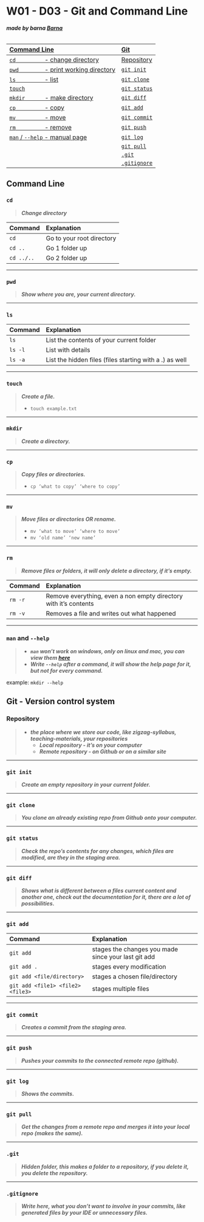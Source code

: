 # W01 - D03 - Git and Command Line
***made by barna [Barna](https://github.com/bekobarna)*** <br/> <br/>

|[Command Line](#command-line)                                                          |[Git](#git---version-control-system)|
|:------------------------------------------------------------------------------------- |:---------------------------------- |
|[`cd` &ensp;&ensp;&ensp;&ensp;&ensp;&ensp;&ensp;&ensp;&ensp;- change directory](#cd)   |[Repository](#repository)           |
|[`pwd` &ensp;&ensp;&ensp;&ensp;&ensp;&ensp;&ensp;&ensp;- print working directory](#pwd)|[`git init`](#git-init)             |
|[`ls` &ensp;&ensp;&ensp;&ensp;&ensp;&ensp;&ensp;&ensp;&ensp;- list](#ls)               |[`git clone`](#git-clone)           |
|[`touch`](#touch)                                                                      |[`git status`](#git-status)         |
|[`mkdir`&ensp;&ensp;&ensp;&ensp;&ensp;&ensp; - make directory](#mkdir)                 |[`git diff`](#git-diff)             |
|[`cp` &ensp;&ensp;&ensp;&ensp;&ensp;&ensp;&ensp;&ensp;&ensp;- copy](#cp)               |[`git add`](#git-add)               |
|[`mv` &ensp;&ensp;&ensp;&ensp;&ensp;&ensp;&ensp;&ensp;&ensp;- move](#mv)               |[`git commit`](#git-commit)         |
|[`rm` &ensp;&ensp;&ensp;&ensp;&ensp;&ensp;&ensp;&ensp;&ensp;- remove](#rm)             |[`git push`](#git-push)             |
|[`man` / `--help` - manual page](#man-and---help)                                      |[`git log`](#git-log)               |
|                                                                                       |[`git pull`](#git-pull)             |
|                                                                                       |[`.git`](#git)                      |
|                                                                                       |[`.gitignore`](#gitignore)          |

## Command Line
### `cd`
>  ***Change directory***

|Command   |Explanation              |
|:-------- |:----------------------- |
|`cd`      |Go to your root directory|
|`cd ..`   |Go 1 folder up           |
|`cd ../..`|Go 2 folder up           |

****

### `pwd`
> ***Show where you are, your current directory.***

****

### `ls`
|Command|Explanation                                            |
|:----- |:----------------------------------------------------- |
|`ls`   |List the contents of your current folder               |
|`ls -l`|List with details                                      |
|`ls -a`|List the hidden files (files starting with a .) as well|

****

### `touch`
>  ***Create a file.*** <br/>
>  + `touch example.txt`

****

### `mkdir`
>  ***Create a directory.***

****

### `cp`
> ***Copy files or directories.*** <br/>
> + `cp ‘what to copy’ ‘where to copy’`

****

### `mv`
> ***Move files or directories OR rename.*** <br/>
> + `mv ‘what to move‘ ‘where to move‘` <br/>
> + `mv ‘old name’ ‘new name’`

****

### `rm`
> ***Remove files or folders, it will only delete a directory, if it’s empty.***

|Command|Explanation                                                     |
|:----- |:-------------------------------------------------------------- |
|`rm -r`|Remove everything, even a non empty directory with it’s contents|
|`rm -v`|Removes a file and writes out what happened                     |

****

### `man` and `--help`
> + ***`man` won’t work on windows, only on linux and mac, you can view them [here](https://linux.die.net/man/)***
> + ***Write `--help` after a command, it will show the help page for it, but not for every command.*** <br/>

example: `mkdir --help`


## Git - Version control system
### Repository
> + ***the place where we store our code, like zigzag-syllabus, teaching-materials, your repositories***
>   + ***Local repository - it’s on your computer***
>   + ***Remote repository - on Github or on a similar site***

****

### `git init`
> ***Create an empty repository in your current folder.***

****

### `git clone`
> ***You clone an already existing repo from Github onto your computer.*** 

****

### `git status`
> ***Check the repo’s contents for any changes, which files are modified, are they in the staging area.***

****

### `git diff` 
> ***Shows what is different between a files current content and another one, check out the documentation for it, there are a lot of possibilities.***

****

### `git add`

|                          Command|                                        Explanation|
|:------------------------------- |:------------------------------------------------- |
|                        `git add`|stages the changes you made since your last git add|
|                      `git add .`|                          stages every modification|
|       `git add <file/directory>`|                     stages a chosen file/directory|
|`git add <file1> <file2> <file3>`|                              stages multiple files|


****

### `git commit` 
> ***Creates a commit from the staging area.***

****

### `git push`
> ***Pushes your commits to the connected remote repo (github).***

****

### `git log`
> ***Shows the commits.***

****

### `git pull`
> ***Get the changes from a remote repo and merges it into your local repo (makes the same).***

****

### `.git`
> ***Hidden folder, this makes a folder to a repository, if you delete it, you delete the repository.***

****

### `.gitignore`
> ***Write here, what you don’t want to involve in your commits, like generated files by your IDE or unnecessary files.***
